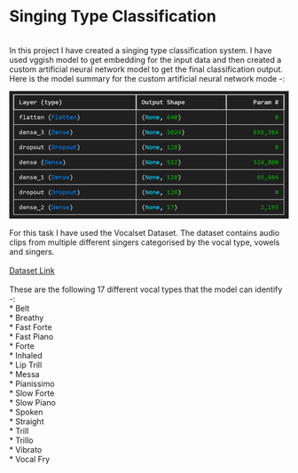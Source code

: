 # Singing Type Classification
<br>
In this project I have created a singing type classification system. I have used vggish model to get embedding for the input data and then created a custom artificial neural network model to get the final classification output. <br>
Here is the model summary for the custom artificial neural network mode -: <br>
<p align="left">
  <img src="https://github.com/nikhileshk13/singing_type_classification/blob/main/images/ann_model_summary.png"/ width=900>
</p>
For this task I have used the Vocalset Dataset. The dataset contains audio clips from multiple different singers categorised by the vocal type, vowels and singers. <br><br>
<a href='https://zenodo.org/records/1193957'>Dataset Link<a/><br><br>
These are the following 17 different vocal types that the model can identify -: <br>
* Belt <br>
* Breathy <br>
* Fast Forte <br>
* Fast Piano <br>
* Forte <br>
* Inhaled <br>
* Lip Trill <br>
* Messa <br>
* Pianissimo <br>
* Slow Forte <br>
* Slow Piano <br>
* Spoken <br>
* Straight <br>
* Trill <br>
* Trillo <br>
* Vibrato <br>
* Vocal Fry <br>
